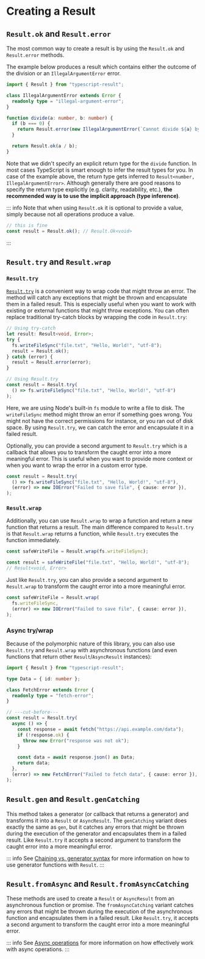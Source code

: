 # Creating a Result

## `Result.ok` and `Result.error`

The most common way to create a result is by using the `Result.ok` and `Result.error` methods.

The example below produces a result which contains either the outcome of the division or an `IllegalArgumentError` error.

```ts twoslash
import { Result } from "typescript-result";

class IllegalArgumentError extends Error {
  readonly type = "illegal-argument-error";
}

function divide(a: number, b: number) {
  if (b === 0) {
    return Result.error(new IllegalArgumentError(`Cannot divide ${a} by zero`));
  }

  return Result.ok(a / b);
}
```

Note that we didn't specify an explicit return type for the `divide` function. In most cases TypeScript is smart enough to infer the result types for you. In case of the example above, the return type gets inferred to `Result<number, IllegalArgumentError>`. Although generally there are good reasons to specify the return type explicitly (e.g. clarity, readability, etc.), **the recommended way is to use the implicit approach (type inference)**.

::: info
Note that when using `Result.ok` it is optional to provide a value, simply because not all operations produce a value.

```ts
// this is fine
const result = Result.ok(); // Result.Ok<void>
```
:::


## `Result.try` and `Result.wrap`

### `Result.try`

[`Result.try`](#resulttryfn-transform) is a convenient way to wrap code that might throw an error. The method will catch any exceptions that might be thrown and encapsulate them in a failed result. This is especially useful when you want to work with existing or external functions that might throw exceptions. You can often replace traditional try-catch blocks by wrapping the code in `Result.try`:

```ts
// Using try-catch
let result: Result<void, Error>;
try {
  fs.writeFileSync("file.txt", "Hello, World!", "utf-8");
  result = Result.ok();
} catch (error) {
  result = Result.error(error);
}

// Using Result.try
const result = Result.try(
  () => fs.writeFileSync("file.txt", "Hello, World!", "utf-8")
);
```

Here, we are using Node's built-in `fs` module to write a file to disk. The `writeFileSync` method might throw an error if something goes wrong. You might not have the correct permissions for instance, or you ran out of disk space. By using `Result.try`, we can catch the error and encapsulate it in a failed result.

Optionally, you can provide a second argument to `Result.try` which is a callback that allows you to transform the caught error into a more meaningful error. This is useful when you want to provide more context or when you want to wrap the error in a custom error type.

```ts {3}
const result = Result.try(
  () => fs.writeFileSync("file.txt", "Hello, World!", "utf-8"),
  (error) => new IOError("Failed to save file", { cause: error }),
);
```

### `Result.wrap`

Additionally, you can use `Result.wrap` to wrap a function and return a new function that returns a result. The main difference compared to `Result.try` is that `Result.wrap` returns a function, while `Result.try` executes the function immediately. 

```ts
const safeWriteFile = Result.wrap(fs.writeFileSync);

const result = safeWriteFile("file.txt", "Hello, World!", "utf-8");
// Result<void, Error>
```

Just like `Result.try`, you can also provide a second argument to `Result.wrap` to transform the caught error into a more meaningful error.

```ts {3}
const safeWriteFile = Result.wrap(
  fs.writeFileSync,
  (error) => new IOError("Failed to save file", { cause: error }),
);
```

### Async try/wrap

Because of the polymorphic nature of this library, you can also use `Result.try` and `Result.wrap` with asynchronous functions (and even functions that return other `Result`/`AsyncResult` instances):

```typescript twoslash
import { Result } from "typescript-result";

type Data = { id: number };

class FetchError extends Error {
  readonly type = "fetch-error";
}

// ---cut-before---
const result = Result.try(
  async () => {
    const response = await fetch("https://api.example.com/data");
    if (!response.ok) {
      throw new Error("response was not ok");
    }

    const data = await response.json() as Data;
    return data;
  },
  (error) => new FetchError("Failed to fetch data", { cause: error }),
);
```

## `Result.gen` and `Result.genCatching`

This method takes a generator (or callback that returns a generator) and transforms it into a `Result` or `AsyncResult`. The `genCatching` variant does exactly the same as `gen`, but it catches any errors that might be thrown during the execution of the generator and encapsulates them in a failed result. Like `Result.try` it accepts a second argument to transform the caught error into a more meaningful error.

::: info
See [Chaining vs. generator syntax](/chaining-vs-generator-syntax#using-generators) for more information on how to use generator functions with `Result`.
:::

## `Result.fromAsync` and `Result.fromAsyncCatching`

These methods are used to create a `Result` or `AsyncResult` from an asynchronous function or promise. The `fromAsyncCatching` variant catches any errors that might be thrown during the execution of the asynchronous function and encapsulates them in a failed result. Like `Result.try`, it accepts a second argument to transform the caught error into a more meaningful error.

::: info
See [Async operations](/async-operations) for more information on how effectively work with async operations.
:::